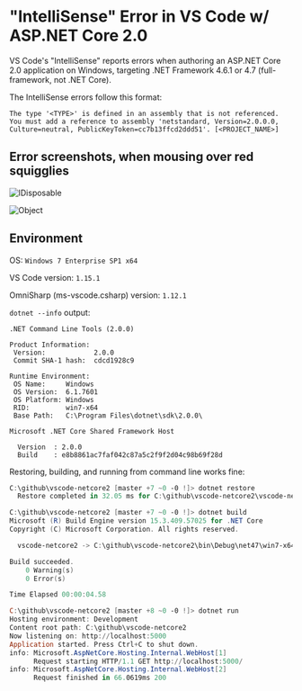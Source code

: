 "IntelliSense" Error in VS Code w/ ASP.NET Core 2.0
===================================================

VS Code's "IntelliSense" reports errors when authoring an ASP.NET Core 2.0 application on Windows, targeting .NET Framework 4.6.1 or 4.7 (full-framework, not .NET Core).

The IntelliSense errors follow this format:
```
The type '<TYPE>' is defined in an assembly that is not referenced. You must add a reference to assembly 'netstandard, Version=2.0.0.0, Culture=neutral, PublicKeyToken=cc7b13ffcd2ddd51'. [<PROJECT_NAME>]
```

Error screenshots, when mousing over red squigglies
------
![IDisposable](https://github.com/dsteinweg/vscode-netcore2/raw/master/wwwroot/img/IDisposable.png)

![Object](https://github.com/dsteinweg/vscode-netcore2/raw/master/wwwroot/img/Object.png)

Environment
-----------
OS: `Windows 7 Enterprise SP1 x64`

VS Code version: `1.15.1`

OmniSharp (ms-vscode.csharp) version: `1.12.1`

`dotnet --info` output:
```
.NET Command Line Tools (2.0.0)

Product Information:
 Version:            2.0.0
 Commit SHA-1 hash:  cdcd1928c9

Runtime Environment:
 OS Name:     Windows
 OS Version:  6.1.7601
 OS Platform: Windows
 RID:         win7-x64
 Base Path:   C:\Program Files\dotnet\sdk\2.0.0\

Microsoft .NET Core Shared Framework Host

  Version  : 2.0.0
  Build    : e8b8861ac7faf042c87a5c2f9f2d04c98b69f28d
```

Restoring, building, and running from command line works fine:
```PowerShell
C:\github\vscode-netcore2 [master +7 ~0 -0 !]> dotnet restore
  Restore completed in 32.05 ms for C:\github\vscode-netcore2\vscode-netcore2.csproj.

C:\github\vscode-netcore2 [master +7 ~0 -0 !]> dotnet build
Microsoft (R) Build Engine version 15.3.409.57025 for .NET Core
Copyright (C) Microsoft Corporation. All rights reserved.

  vscode-netcore2 -> C:\github\vscode-netcore2\bin\Debug\net47\win7-x64\vscode-netcore2.exe

Build succeeded.
    0 Warning(s)
    0 Error(s)

Time Elapsed 00:00:04.58

C:\github\vscode-netcore2 [master +8 ~0 -0 !]> dotnet run
Hosting environment: Development
Content root path: C:\github\vscode-netcore2
Now listening on: http://localhost:5000
Application started. Press Ctrl+C to shut down.
info: Microsoft.AspNetCore.Hosting.Internal.WebHost[1]
      Request starting HTTP/1.1 GET http://localhost:5000/
info: Microsoft.AspNetCore.Hosting.Internal.WebHost[2]
      Request finished in 66.0619ms 200
```